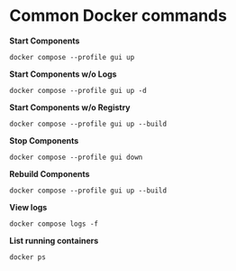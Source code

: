 # Common Docker commands
**Start Components**
```
docker compose --profile gui up
```

**Start Components w/o Logs**
```
docker compose --profile gui up -d
```
**Start Components w/o Registry**
```
docker compose --profile gui up --build
```
**Stop Components**
```
docker compose --profile gui down
```

**Rebuild Components**
```
docker compose --profile gui up --build
```

**View logs**
```
docker compose logs -f
```

**List running containers**
```
docker ps
```
